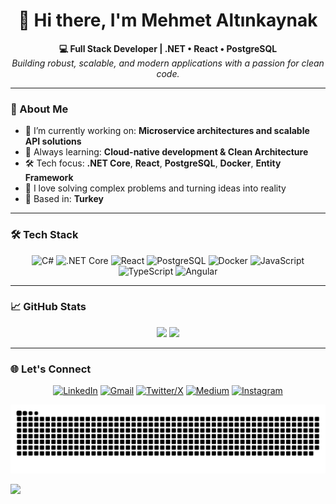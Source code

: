 <h1 align="center">👋 Hi there, I'm Mehmet Altınkaynak</h1>

<p align="center">
  <strong>💻 Full Stack Developer | .NET • React • PostgreSQL</strong><br/>
  <em>Building robust, scalable, and modern applications with a passion for clean code.</em>
</p>

---

### 🧠 About Me

- 🔭 I’m currently working on: **Microservice architectures and scalable API solutions**
- 🌱 Always learning: **Cloud-native development & Clean Architecture**
- 🛠 Tech focus: **.NET Core**, **React**, **PostgreSQL**, **Docker**, **Entity Framework**
- 🧩 I love solving complex problems and turning ideas into reality
- 📍 Based in: **Turkey**

---

### 🛠️ Tech Stack

<div align="center">
  <img src="https://cdn.jsdelivr.net/gh/devicons/devicon/icons/csharp/csharp-original.svg" height="40" alt="C#" />
  <img src="https://cdn.jsdelivr.net/gh/devicons/devicon/icons/dotnetcore/dotnetcore-original.svg" height="40" alt=".NET Core" />
  <img src="https://cdn.jsdelivr.net/gh/devicons/devicon/icons/react/react-original.svg" height="40" alt="React" />
  <img src="https://cdn.jsdelivr.net/gh/devicons/devicon/icons/postgresql/postgresql-original.svg" height="40" alt="PostgreSQL" />
  <img src="https://cdn.jsdelivr.net/gh/devicons/devicon/icons/docker/docker-original.svg" height="40" alt="Docker" />
  <img src="https://cdn.jsdelivr.net/gh/devicons/devicon/icons/javascript/javascript-original.svg" height="40" alt="JavaScript" />
  <img src="https://cdn.jsdelivr.net/gh/devicons/devicon/icons/typescript/typescript-original.svg" height="40" alt="TypeScript" />
  <img src="https://cdn.jsdelivr.net/gh/devicons/devicon/icons/angularjs/angularjs-original.svg" height="40" alt="Angular" />
</div>

---

### 📈 GitHub Stats

<div align="center">
  <img src="https://github-readme-stats.vercel.app/api?username=memoaltinkaynak&show_icons=true&theme=radical" height="150"/>
  <img src="https://github-readme-stats.vercel.app/api/top-langs/?username=memoaltinkaynak&layout=compact&theme=radical" height="150"/>
</div>

---

### 🌐 Let's Connect

<div align="center">

[![  LinkedIn  ](https://img.shields.io/badge/-⠀LinkedIn⠀-0A66C2?style=flat&logo=linkedin&logoColor=white&labelColor=003C5C&color=0A66C2)](https://linkedin.com/in/memoaltinkaynak)
[![  Gmail  ](https://img.shields.io/badge/-⠀Gmail⠀-EA4335?style=flat&logo=gmail&logoColor=white&labelColor=B23121&color=EA4335)](mailto:m.altinkaynak14@gmail.com)
[![  Twitter/X  ](https://img.shields.io/badge/-⠀Twitter/X⠀-000000?style=flat&logo=x&logoColor=white&labelColor=4A4A4A&color=000000)](https://x.com/MemoAltinkaynak)
[![  Medium  ](https://img.shields.io/badge/-⠀Medium⠀-000000?style=flat&logo=medium&logoColor=white&labelColor=2D2D2D&color=000000)](https://medium.com/@memoaltinkaynak)
[![  Instagram  ](https://img.shields.io/badge/-⠀Instagram⠀-E4405F?style=flat&logo=instagram&logoColor=white&labelColor=C13584&color=E4405F)](https://instagram.com/memoaltinkaynak)

</div>












<picture>
  <source
    media="(prefers-color-scheme: dark)"
    srcset="https://raw.githubusercontent.com/platane/snk/output/github-contribution-grid-snake-dark.svg"
  />
  <source
    media="(prefers-color-scheme: light)"
    srcset="https://raw.githubusercontent.com/platane/snk/output/github-contribution-grid-snake.svg"
  />
    <img
    alt="github contribution grid snake animation"
    src="https://raw.githubusercontent.com/platane/snk/output/github-contribution-grid-snake.svg"
  />
</picture>




[![](https://visitcount.itsvg.in/api?id=memoaltinkaynak&icon=0&color=0)](https://visitcount.itsvg.in)










